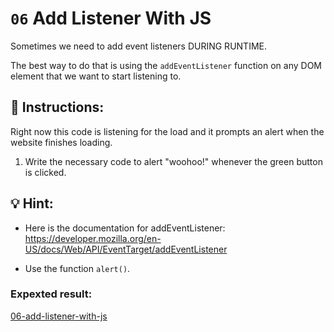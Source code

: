 # `06` Add Listener With JS

Sometimes we need to add event listeners DURING RUNTIME.

The best way to do that is using the `addEventListener` function on any DOM element that we want to start listening to.

## 📝 Instructions:

Right now this code is listening for the load and it prompts an alert when the website finishes loading. 

1. Write the necessary code to alert "woohoo!" whenever the green button is clicked.

## 💡 Hint:

- Here is the documentation for addEventListener: https://developer.mozilla.org/en-US/docs/Web/API/EventTarget/addEventListener

- Use the function `alert()`.

### Expexted result:

[06-add-listener-with-js](../../.learn/assets/a1mgdPD.gif?raw=true)
